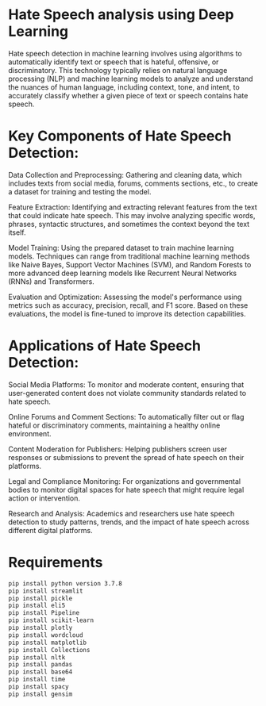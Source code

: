 # Hate Speech analysis using Deep Learning
Hate speech detection in machine learning involves using algorithms to automatically identify text or speech that is hateful, offensive, or discriminatory. This technology typically relies on natural language processing (NLP) and machine learning models to analyze and understand the nuances of human language, including context, tone, and intent, to accurately classify whether a given piece of text or speech contains hate speech.

# Key Components of Hate Speech Detection:
Data Collection and Preprocessing: Gathering and cleaning data, which includes texts from social media, forums, comments sections, etc., to create a dataset for training and testing the model.

Feature Extraction: Identifying and extracting relevant features from the text that could indicate hate speech. This may involve analyzing specific words, phrases, syntactic structures, and sometimes the context beyond the text itself.

Model Training: Using the prepared dataset to train machine learning models. Techniques can range from traditional machine learning methods like Naive Bayes, Support Vector Machines (SVM), and Random Forests to more advanced deep learning models like Recurrent Neural Networks (RNNs) and Transformers.

Evaluation and Optimization: Assessing the model's performance using metrics such as accuracy, precision, recall, and F1 score. Based on these evaluations, the model is fine-tuned to improve its detection capabilities.

# Applications of Hate Speech Detection:
Social Media Platforms: To monitor and moderate content, ensuring that user-generated content does not violate community standards related to hate speech.

Online Forums and Comment Sections: To automatically filter out or flag hateful or discriminatory comments, maintaining a healthy online environment.

Content Moderation for Publishers: Helping publishers screen user responses or submissions to prevent the spread of hate speech on their platforms.

Legal and Compliance Monitoring: For organizations and governmental bodies to monitor digital spaces for hate speech that might require legal action or intervention.

Research and Analysis: Academics and researchers use hate speech detection to study patterns, trends, and the impact of hate speech across different digital platforms.

# Requirements
```bash
pip install python version 3.7.8
pip install streamlit
pip install pickle
pip install eli5
pip install Pipeline
pip install scikit-learn
pip install plotly
pip install wordcloud
pip install matplotlib
pip install Collections
pip install nltk
pip install pandas
pip install base64
pip install time
pip install spacy
pip install gensim
```
